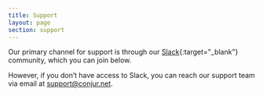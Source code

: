 ```yaml
---
title: Support
layout: page
section: support
---
```


Our primary channel for support is through our [Slack](https://slackin-conjur.herokuapp.com/){:target="_blank"} community, which you can join below.

However, if you don’t have access to Slack, you can reach our support team via email at [support@conjur.net](mailto:support@conjur.net).
